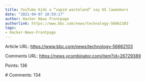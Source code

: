 ```yaml
---
title: YouTube Kids a “vapid wasteland” say US lawmakers
date: "2021-04-07 18:59:17"
author: Hacker News Frontpage
authorlink: https://www.bbc.com/news/technology-56662103
tags:
- Hacker-News-Frontpage
---
```


<p>Article URL: <a href="https://www.bbc.com/news/technology-56662103">https://www.bbc.com/news/technology-56662103</a></p>
<p>Comments URL: <a href="https://news.ycombinator.com/item?id=26729389">https://news.ycombinator.com/item?id=26729389</a></p>
<p>Points: 136</p>
<p># Comments: 134</p>
